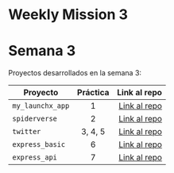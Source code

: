 # Weekly Mission 3


# Semana 3 

Proyectos desarrollados en la semana 3:

| Proyecto | Práctica | Link al repo |
| ------------- |:-------------:| -----:|
|`my_launchx_app`|1|[Link al repo](https://github.com/Hisahito/launchx_app.git)|
|`spiderverse`|2|[Link al repo](https://github.com/Hisahito/spiderverse)|
|`twitter`|3, 4, 5|[Link al repo](soon)|
|`express_basic`|6|[Link al repo](soon)|
|`express_api`|7|[Link al repo](soon)|
